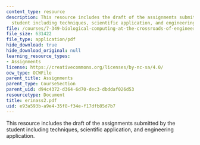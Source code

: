 ```yaml
---
content_type: resource
description: This resource includes the draft of the assignments submitted by the
  student including techniques, scientific application, and engineering application.
file: /courses/7-349-biological-computing-at-the-crossroads-of-engineering-and-science-spring-2005/e93a593ba9e435f8f34ef17dfb85d7b7_erinass2.pdf
file_size: 631422
file_type: application/pdf
hide_download: true
hide_download_original: null
learning_resource_types:
- Assignments
license: https://creativecommons.org/licenses/by-nc-sa/4.0/
ocw_type: OCWFile
parent_title: Assignments
parent_type: CourseSection
parent_uid: d94c4372-d364-6d70-dec3-dbddaf026d53
resourcetype: Document
title: erinass2.pdf
uid: e93a593b-a9e4-35f8-f34e-f17dfb85d7b7
---
```

This resource includes the draft of the assignments submitted by the student including techniques, scientific application, and engineering application.